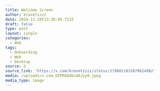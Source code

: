 ```yaml
---
title: Welcome Screen
author: kravetzzzz
date: 2024-11-20T13:38:09.712Z
draft: false
type: post
layout: single
categories:
  - Web
tags:
  - Onboarding
  - Web
  - Desktop
source: X
source_link: 'https://x.com/kravetzzzz/status/1798011032679624902'
media: /uploads/x.com_GPPRbQ4bcAAJyy0.jpeg
media_type: image
---
```


